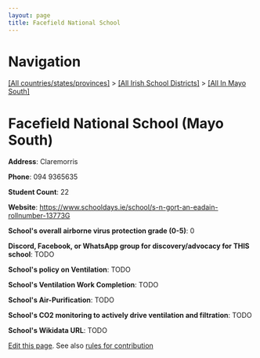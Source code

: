 ```yaml
---
layout: page
title: Facefield National School
---
```

# Navigation

[[All countries/states/provinces]](../../..) > [[All Irish School Districts]](../..) > [[All In Mayo South]](..)

# Facefield National School (Mayo South)

**Address**: Claremorris

**Phone**: 094 9365635

**Student Count**: 22

**Website**: <https://www.schooldays.ie/school/s-n-gort-an-eadain-rollnumber-13773G>

**School's overall airborne virus protection grade (0-5)**: 0

**Discord, Facebook, or WhatsApp group for discovery/advocacy for THIS school**: TODO

**School's policy on Ventilation**: TODO

**School's Ventilation Work Completion**: TODO

**School's Air-Purification**: TODO

**School's CO2 monitoring to actively drive ventilation and filtration**: TODO

**School's Wikidata URL**: TODO


[Edit this page](https://github.com/ventilate-schools/Ireland/edit/main/./Mayo_South/Facefield_National_School.md). See also [rules for contribution](../../../contribution-rules/)